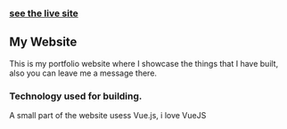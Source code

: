 ### [see the live site](https://rabeeh.ml/)

## My Website

This is my portfolio website where I showcase the things that I have built, also you can leave me a message there.


### Technology used for building.

A small part of the website usess Vue.js, i love VueJS
